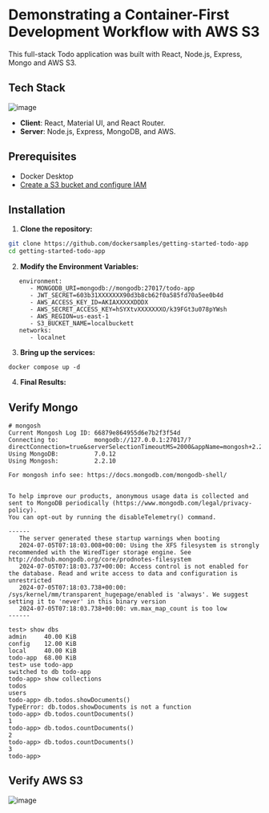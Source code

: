 # Demonstrating a Container-First Development Workflow with AWS S3

This full-stack Todo application was built with React, Node.js, Express, Mongo and AWS S3. 

## Tech Stack

![image](https://github.com/dockersamples/getting-started-todo-app/assets/313480/a1416188-1fc4-4210-a750-22dc80518439)



- **Client**: React, Material UI, and React Router.
- **Server**: Node.js, Express, MongoDB, and AWS.

## Prerequisites

- Docker Desktop
- [Create a S3 bucket and configure IAM](s3.md)

## Installation

1. **Clone the repository:**

```sh
git clone https://github.com/dockersamples/getting-started-todo-app
cd getting-started-todo-app
```

2. **Modify the Environment Variables:**

```
   environment:
      - MONGODB_URI=mongodb://mongodb:27017/todo-app
      - JWT_SECRET=603b31XXXXXXX90d3b8cb62f0a585fd70a5ee0b4d
      - AWS_ACCESS_KEY_ID=AKIAXXXXXDDDX
      - AWS_SECRET_ACCESS_KEY=hSYXtvXXXXXXXO/k39FGt3u078pYWsh
      - AWS_REGION=us-east-1
      - S3_BUCKET_NAME=localbuckett
   networks:
      - localnet
```

3. **Bring up the services:**

```
docker compose up -d
```

4. **Final Results:**


## Verify Mongo

```
# mongosh
Current Mongosh Log ID: 66879e864955d6e7b2f3f54d
Connecting to:          mongodb://127.0.0.1:27017/?directConnection=true&serverSelectionTimeoutMS=2000&appName=mongosh+2.2.10
Using MongoDB:          7.0.12
Using Mongosh:          2.2.10

For mongosh info see: https://docs.mongodb.com/mongodb-shell/


To help improve our products, anonymous usage data is collected and sent to MongoDB periodically (https://www.mongodb.com/legal/privacy-policy).
You can opt-out by running the disableTelemetry() command.

------
   The server generated these startup warnings when booting
   2024-07-05T07:18:03.008+00:00: Using the XFS filesystem is strongly recommended with the WiredTiger storage engine. See http://dochub.mongodb.org/core/prodnotes-filesystem
   2024-07-05T07:18:03.737+00:00: Access control is not enabled for the database. Read and write access to data and configuration is unrestricted
   2024-07-05T07:18:03.738+00:00: /sys/kernel/mm/transparent_hugepage/enabled is 'always'. We suggest setting it to 'never' in this binary version
   2024-07-05T07:18:03.738+00:00: vm.max_map_count is too low
------

test> show dbs
admin     40.00 KiB
config    12.00 KiB
local     40.00 KiB
todo-app  68.00 KiB
test> use todo-app
switched to db todo-app
todo-app> show collections
todos
users
todo-app> db.todos.showDocuments()
TypeError: db.todos.showDocuments is not a function
todo-app> db.todos.countDocuments()
1
todo-app> db.todos.countDocuments()
2
todo-app> db.todos.countDocuments()
3
todo-app>
```

## Verify AWS S3

![image](https://github.com/dockersamples/getting-started-todo-app/assets/313480/ffb64c22-f358-41ef-a7a6-2c1055d43753)
